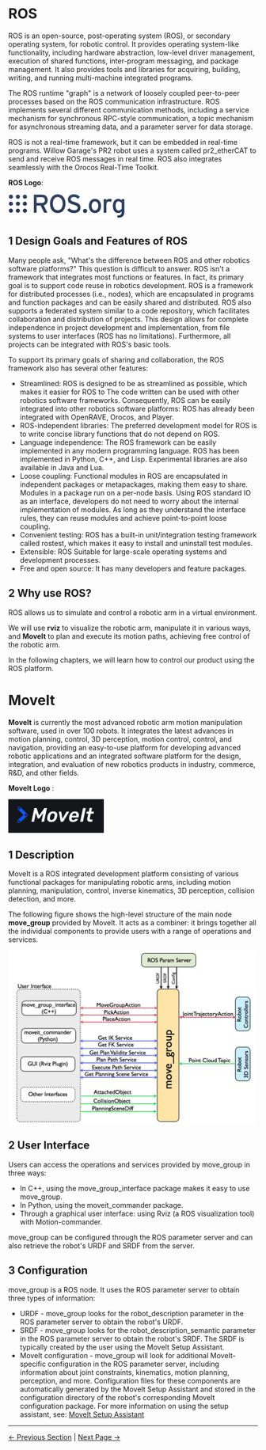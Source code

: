 # ROS

ROS is an open-source, post-operating system (ROS), or secondary operating system, for robotic control. It provides operating system-like functionality, including hardware abstraction, low-level driver management, execution of shared functions, inter-program messaging, and package management. It also provides tools and libraries for acquiring, building, writing, and running multi-machine integrated programs.

The ROS runtime "graph" is a network of loosely coupled peer-to-peer processes based on the ROS communication infrastructure. ROS implements several different communication methods, including a service mechanism for synchronous RPC-style communication, a topic mechanism for asynchronous streaming data, and a parameter server for data storage.

ROS is not a real-time framework, but it can be embedded in real-time programs. Willow Garage's PR2 robot uses a system called pr2_etherCAT to send and receive ROS messages in real time. ROS also integrates seamlessly with the Orocos Real-Time Toolkit.

**ROS Logo**:

![ROS Icon](../../../resources/3-FunctionsAndApplications/6.developmentGuide/ROS/ROSicon.png)

## 1 Design Goals and Features of ROS

Many people ask, "What's the difference between ROS and other robotics software platforms?" This question is difficult to answer. ROS isn't a framework that integrates most functions or features. In fact, its primary goal is to support code reuse in robotics development. ROS is a framework for distributed processes (i.e., nodes), which are encapsulated in programs and function packages and can be easily shared and distributed. ROS also supports a federated system similar to a code repository, which facilitates collaboration and distribution of projects. This design allows for complete independence in project development and implementation, from file systems to user interfaces (ROS has no limitations). Furthermore, all projects can be integrated with ROS's basic tools.

To support its primary goals of sharing and collaboration, the ROS framework also has several other features:

- Streamlined: ROS is designed to be as streamlined as possible, which makes it easier for ROS to The code written can be used with other robotics software frameworks. Consequently, ROS can be easily integrated into other robotics software platforms: ROS has already been integrated with OpenRAVE, Orocos, and Player.
- ROS-independent libraries: The preferred development model for ROS is to write concise library functions that do not depend on ROS.
- Language independence: The ROS framework can be easily implemented in any modern programming language. ROS has been implemented in Python, C++, and Lisp. Experimental libraries are also available in Java and Lua.
- Loose coupling: Functional modules in ROS are encapsulated in independent packages or metapackages, making them easy to share. Modules in a package run on a per-node basis. Using ROS standard IO as an interface, developers do not need to worry about the internal implementation of modules. As long as they understand the interface rules, they can reuse modules and achieve point-to-point loose coupling.
- Convenient testing: ROS has a built-in unit/integration testing framework called rostest, which makes it easy to install and uninstall test modules.
- Extensible: ROS Suitable for large-scale operating systems and development processes.
- Free and open source: It has many developers and feature packages.

## 2 Why use ROS?

ROS allows us to simulate and control a robotic arm in a virtual environment.

We will use **rviz** to visualize the robotic arm, manipulate it in various ways, and **MoveIt** to plan and execute its motion paths, achieving free control of the robotic arm.

In the following chapters, we will learn how to control our product using the ROS platform.

# MoveIt

**MoveIt** is currently the most advanced robotic arm motion manipulation software, used in over 100 robots. It integrates the latest advances in motion planning, control, 3D perception, motion control, control, and navigation, providing an easy-to-use platform for developing advanced robotic applications and an integrated software platform for the design, integration, and evaluation of new robotics products in industry, commerce, R&D, and other fields.

**MoveIt Logo** :

![moveit icon](../../../resources/3-FunctionsAndApplications/6.developmentGuide/ROS/moveiticon.png)

## 1 Description

MoveIt is a ROS integrated development platform consisting of various functional packages for manipulating robotic arms, including motion planning, manipulation, control, inverse kinematics, 3D perception, collision detection, and more.

The following figure shows the high-level structure of the main node **move_group** provided by MoveIt. It acts as a combiner: it brings together all the individual components to provide users with a range of operations and services.

<img src =../../../resources/3-FunctionsAndApplications/6.developmentGuide/ROS/ROS1/moveit/moveit-1.png
width ="500"  align = "center">

## 2 User Interface

Users can access the operations and services provided by move_group in three ways:

- In C++, using the move_group_interface package makes it easy to use move_group.
- In Python, using the moveit_commander package.
- Through a graphical user interface: using Rviz (a ROS visualization tool) with Motion-commander.

move_group can be configured through the ROS parameter server and can also retrieve the robot's URDF and SRDF from the server.

## 3 Configuration

move_group is a ROS node. It uses the ROS parameter server to obtain three types of information:

- URDF - move_group looks for the robot_description parameter in the ROS parameter server to obtain the robot's URDF.
- SRDF - move_group looks for the robot_description_semantic parameter in the ROS parameter server to obtain the robot's SRDF. The SRDF is typically created by the user using the MoveIt Setup Assistant.
- MoveIt configuration - move_group will look for additional MoveIt-specific configuration in the ROS parameter server, including information about joint constraints, kinematics, motion planning, perception, and more. Configuration files for these components are automatically generated by the MoveIt Setup Assistant and stored in the configuration directory of the robot's corresponding MoveIt configuration package. For more information on using the setup assistant, see: [MoveIt Setup Assistant](https://moveit.picknik.ai/main/doc/examples/setup_assistant/setup_assistant_tutorial.html)

---

[← Previous Section](../6.1-python/README.md) | [Next Page →](./6.2.1-Environment_Setup.md)
